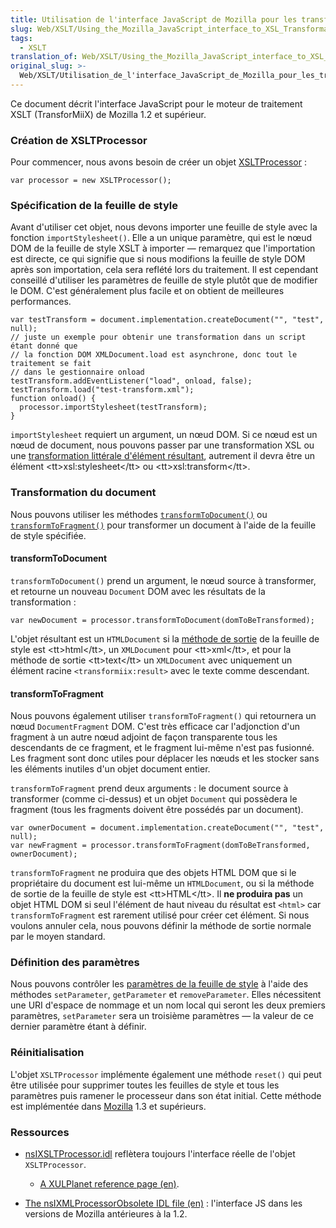 ```yaml
---
title: Utilisation de l'interface JavaScript de Mozilla pour les transformations XSL
slug: Web/XSLT/Using_the_Mozilla_JavaScript_interface_to_XSL_Transformations
tags:
  - XSLT
translation_of: Web/XSLT/Using_the_Mozilla_JavaScript_interface_to_XSL_Transformations
original_slug: >-
  Web/XSLT/Utilisation_de_l'interface_JavaScript_de_Mozilla_pour_les_transformations_XSL
---
```

Ce document décrit l'interface JavaScript pour le moteur de traitement XSLT (TransforMiiX) de Mozilla 1.2 et supérieur.

### Création de XSLTProcessor

Pour commencer, nous avons besoin de créer un objet [XSLTProcessor](fr/XSLTProcessor)&nbsp;:

    var processor = new XSLTProcessor();

### Spécification de la feuille de style

Avant d'utiliser cet objet, nous devons importer une feuille de style avec la fonction `importStylesheet()`. Elle a un unique paramètre, qui est le nœud DOM de la feuille de style XSLT à importer — remarquez que l'importation est directe, ce qui signifie que si nous modifions la feuille de style DOM après son importation, cela sera reflété lors du traitement. Il est cependant conseillé d'utiliser les paramètres de feuille de style plutôt que de modifier le DOM. C'est généralement plus facile et on obtient de meilleures performances.

    var testTransform = document.implementation.createDocument("", "test", null);
    // juste un exemple pour obtenir une transformation dans un script étant donné que
    // la fonction DOM XMLDocument.load est asynchrone, donc tout le traitement se fait
    // dans le gestionnaire onload
    testTransform.addEventListener("load", onload, false);
    testTransform.load("test-transform.xml");
    function onload() {
      processor.importStylesheet(testTransform);
    }

`importStylesheet` requiert un argument, un nœud DOM. Si ce nœud est un nœud de document, nous pouvons passer par une transformation XSL ou une [transformation littérale d'élément résultant](http://www.w3.org/TR/xslt#result-element-stylesheet), autrement il devra être un élément \<tt>xsl:stylesheet\</tt> ou \<tt>xsl:transform\</tt>.

### Transformation du document

Nous pouvons utiliser les méthodes [`transformToDocument()`](#transformToDocument) ou [`transformToFragment()`](#transformToFragment) pour transformer un document à l'aide de la feuille de style spécifiée.

#### transformToDocument

`transformToDocument()` prend un argument, le nœud source à transformer, et retourne un nouveau `Document` DOM avec les résultats de la transformation&nbsp;:

    var newDocument = processor.transformToDocument(domToBeTransformed);

L'objet résultant est un `HTMLDocument` si la [méthode de sortie](http://www.w3.org/TR/xslt#output) de la feuille de style est \<tt>html\</tt>, un `XMLDocument` pour \<tt>xml\</tt>, et pour la méthode de sortie \<tt>text\</tt> un `XMLDocument` avec uniquement un élément racine `<transformiix:result>` avec le texte comme descendant.

#### transformToFragment

Nous pouvons également utiliser `transformToFragment()` qui retournera un nœud `DocumentFragment` DOM. C'est très efficace car l'adjonction d'un fragment à un autre nœud adjoint de façon transparente tous les descendants de ce fragment, et le fragment lui-même n'est pas fusionné. Les fragment sont donc utiles pour déplacer les nœuds et les stocker sans les éléments inutiles d'un objet document entier.

`transformToFragment` prend deux arguments&nbsp;: le document source à transformer (comme ci-dessus) et un objet `Document` qui possèdera le fragment (tous les fragments doivent être possédés par un document).

    var ownerDocument = document.implementation.createDocument("", "test", null);
    var newFragment = processor.transformToFragment(domToBeTransformed, ownerDocument);

`transformToFragment` ne produira que des objets HTML DOM que si le propriétaire du document est lui-même un `HTMLDocument`, ou si la méthode de sortie de la feuille de style est \<tt>HTML\</tt>. Il **ne produira pas** un objet HTML DOM si seul l'élément de haut niveau du résultat est `<html>` car `transformToFragment` est rarement utilisé pour créer cet élément. Si nous voulons annuler cela, nous pouvons définir la méthode de sortie normale par le moyen standard.

### Définition des paramètres

Nous pouvons contrôler les [paramètres de la feuille de style](http://www.w3.org/TR/xslt#variables) à l'aide des méthodes `setParameter`, `getParameter` et `removeParameter`. Elles nécessitent une URI d'espace de nommage et un nom local qui seront les deux premiers paramètres, `setParameter` sera un troisième paramètres — la valeur de ce dernier paramètre étant à définir.

### Réinitialisation

L'objet `XSLTProcessor` implémente également une méthode `reset()` qui peut être utilisée pour supprimer toutes les feuilles de style et tous les paramètres puis ramener le processeur dans son état initial. Cette méthode est implémentée dans [Mozilla](fr/Gecko) 1.3 et supérieurs.

### Ressources

- [nsIXSLTProcessor.idl](https://dxr.mozilla.org/mozilla-central/source/content/xslt/public/nsIXSLTProcessor.idl) reflètera toujours l'interface réelle de l'objet `XSLTProcessor`.

  - [A XULPlanet reference page (en)](http://xulplanet.com/references/objref/XSLTProcessor.html).

- [The nsIXMLProcessorObsolete IDL file (en)](http://lxr.mozilla.org/seamonkey/source/content/xslt/public/nsIXSLTProcessorObsolete.idl) : l'interface JS dans les versions de Mozilla antérieures à la 1.2.
